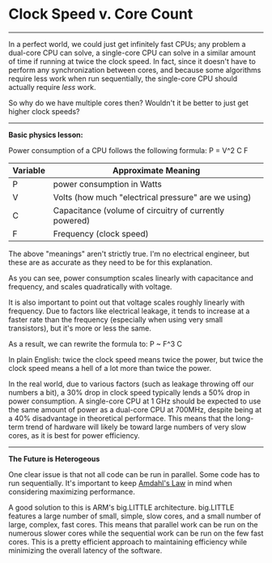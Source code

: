 # Clock Speed v. Core Count

---

In a perfect world, we could just get infinitely fast CPUs; any problem a dual-core CPU can solve, a single-core CPU can solve in a similar amount of time if running at twice the clock speed. In fact, since it doesn't have to perform any synchronization between cores, and because some algorithms require less work when run sequentially, the single-core CPU should actually require *less* work.

So why do we have multiple cores then? Wouldn't it be better to just get higher clock speeds?

---

**Basic physics lesson:**

Power consumption of a CPU follows the following formula: P = V^2 C F

Variable | Approximate Meaning
--|--
P | power consumption in Watts
V | Volts (how much "electrical pressure" are we using)
C | Capacitance (volume of circuitry of currently powered)
F | Frequency (clock speed)

The above "meanings" aren't strictly true. I'm no electrical engineer, but these are as accurate as they need to be for this explanation.

As you can see, power consumption scales linearly with capacitance and frequency, and scales quadratically with voltage.

It is also important to point out that voltage scales roughly linearly with frequency. Due to factors like electrical leakage, it tends to increase at a faster rate than the frequency (especially when using very small transistors), but it's more or less the same.

As a result, we can rewrite the formula to: P ~ F^3 C

In plain English: twice the clock speed means twice the power, but twice the clock speed means a hell of a lot more than twice the power.

In the real world, due to various factors (such as leakage throwing off our numbers a bit), a 30% drop in clock speed typically lends a 50% drop in power consumption. A single-core CPU at 1 GHz should be expected to use the same amount of power as a dual-core CPU at 700MHz, despite being at a 40% disadvantage in theoretical performace. This means that the long-term trend of hardware will likely be toward large numbers of very slow cores, as it is best for power efficiency.

---

**The Future is Heterogeous**

One clear issue is that not all code can be run in parallel. Some code has to run sequentially. It's important to keep [Amdahl's Law](amdahl.md) in mind when considering maximizing performance.

A good solution to this is ARM's big.LITTLE architecture. big.LITTLE features a large number of small, simple, slow cores, and a small number of large, complex, fast cores. This means that parallel work can be run on the numerous slower cores while the sequential work can be run on the few fast cores. This is a pretty efficient approach to maintaining efficiency while minimizing the overall latency of the software.
